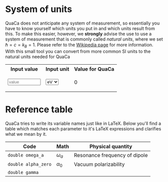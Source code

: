 # System of units
QuaCa does not anticipate any system of measurement, so essentially you have to know yourself which units you put in and which units result from this.
To make this easier, however, we **strongly** advise the use to use a system of measurement that is commonly called *natural units*, where we set $\hbar = c = k_B = 1$.
Please refer to the [Wikipedia page](https://en.wikipedia.org/wiki/Natural_units#%22Natural_units%22_(particle_physics_and_cosmology)) for more information.
With this small tool you can convert from more common SI units to the natural units needed for QuaCa

<table>
  <tr>
    <th>Input value</th>
    <th>Input unit</th>
    <th>Value for QuaCa</th>
  </tr>
  <tr>
    <td><input type="text" placeholder="value" oninput="unitConverter()" onchange="unitConverter()" size="10" id="inputValue"></td>
    <td>
    <select id="inputUnit" onchange="unitConverter()">
    <option value="eV">eV</option>
    <option value="nm">nm</option>
    </select>
    </td>
    <td><p><span id="outputValue">0</span></p></td>
  </tr>
</table>


# Reference table
QuaCa tries to write its variable names just like in LaTeX.
Below you'll find a table which matches each parameter to it's LaTeX expressions and clarifies what we mean by it.


| Code                | Math       | Physical quantity             |
|---------------------|------------|-------------------------------|
| `double omega_a`    | $\omega_a$ | Resonance frequency of dipole |
| `double alpha_zero` | $\alpha_0$ | Vacuum polarizability         |
| `double gamma`      |            |                               |
